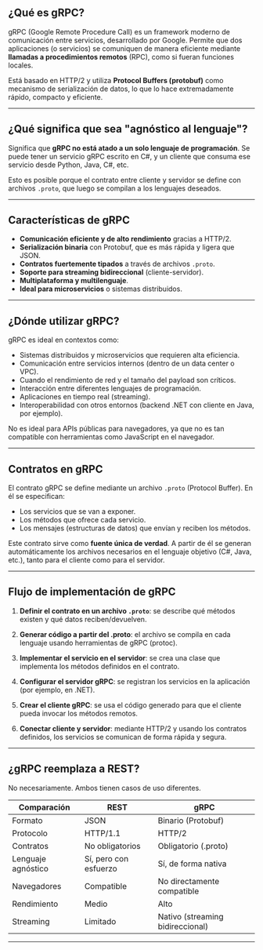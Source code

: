 
## ¿Qué es gRPC?

gRPC (Google Remote Procedure Call) es un framework moderno de comunicación entre servicios, desarrollado por Google. Permite que dos aplicaciones (o servicios) se comuniquen de manera eficiente mediante **llamadas a procedimientos remotos** (RPC), como si fueran funciones locales.

Está basado en HTTP/2 y utiliza **Protocol Buffers (protobuf)** como mecanismo de serialización de datos, lo que lo hace extremadamente rápido, compacto y eficiente.

---

## ¿Qué significa que sea "agnóstico al lenguaje"?

Significa que **gRPC no está atado a un solo lenguaje de programación**. Se puede tener un servicio gRPC escrito en C#, y un cliente que consuma ese servicio desde Python, Java, C#, etc.

Esto es posible porque el contrato entre cliente y servidor se define con archivos `.proto`, que luego se compilan a los lenguajes deseados.

---

## Características de gRPC

- **Comunicación eficiente y de alto rendimiento** gracias a HTTP/2.
- **Serialización binaria** con Protobuf, que es más rápida y ligera que JSON.
- **Contratos fuertemente tipados** a través de archivos `.proto`.
- **Soporte para streaming bidireccional** (cliente-servidor).
- **Multiplataforma y multilenguaje**.
- **Ideal para microservicios** o sistemas distribuidos.

---

## ¿Dónde utilizar gRPC?

gRPC es ideal en contextos como:

- Sistemas distribuidos y microservicios que requieren alta eficiencia.
- Comunicación entre servicios internos (dentro de un data center o VPC).
- Cuando el rendimiento de red y el tamaño del payload son críticos.
- Interacción entre diferentes lenguajes de programación.
- Aplicaciones en tiempo real (streaming).
- Interoperabilidad con otros entornos (backend .NET con cliente en Java, por ejemplo).

No es ideal para APIs públicas para navegadores, ya que no es tan compatible con herramientas como JavaScript en el navegador.

---

## Contratos en gRPC

El contrato gRPC se define mediante un archivo `.proto` (Protocol Buffer). En él se especifican:

- Los servicios que se van a exponer.
- Los métodos que ofrece cada servicio.
- Los mensajes (estructuras de datos) que envían y reciben los métodos.

Este contrato sirve como **fuente única de verdad**. A partir de él se generan automáticamente los archivos necesarios en el lenguaje objetivo (C#, Java, etc.), tanto para el cliente como para el servidor.

---

## Flujo de implementación de gRPC 

1. **Definir el contrato en un archivo `.proto`**: se describe qué métodos existen y qué datos reciben/devuelven.

2. **Generar código a partir del .proto**: el archivo se compila en cada lenguaje usando herramientas de gRPC (protoc).

3. **Implementar el servicio en el servidor**: se crea una clase que implementa los métodos definidos en el contrato.

4. **Configurar el servidor gRPC**: se registran los servicios en la aplicación (por ejemplo, en .NET).

5. **Crear el cliente gRPC**: se usa el código generado para que el cliente pueda invocar los métodos remotos.

6. **Conectar cliente y servidor**: mediante HTTP/2 y usando los contratos definidos, los servicios se comunican de forma rápida y segura.

---

## ¿gRPC reemplaza a REST?

No necesariamente. Ambos tienen casos de uso diferentes.

| Comparación         | REST                     | gRPC                            |
|---------------------|--------------------------|---------------------------------|
| Formato             | JSON                     | Binario (Protobuf)              |
| Protocolo           | HTTP/1.1                 | HTTP/2                          |
| Contratos           | No obligatorios          | Obligatorio (.proto)            |
| Lenguaje agnóstico  | Sí, pero con esfuerzo    | Sí, de forma nativa             |
| Navegadores         | Compatible               | No directamente compatible      |
| Rendimiento         | Medio                    | Alto                            |
| Streaming           | Limitado                 | Nativo (streaming bidireccional)|

---

